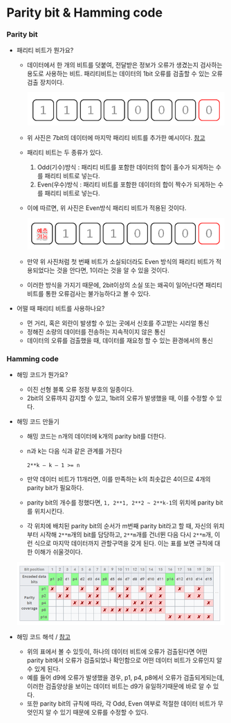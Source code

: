 # Parity bit & Hamming code

### Parity bit

- 패리티 비트가 뭔가요?

  - 데이터에서 한 개의 비트를 덧붙여, 전달받은 정보가 오류가 생겼는지 검사하는 용도로 사용하는 비트. 패리티비트는 데이터의 1bit 오류를 검출할 수 있는 오류검출 장치이다.

    ![image-20220306230036838](Parity-bit&Hamming-code.assets/image-20220306230036838.png)

  - 위 사진은 7bit의 데이터에 마지막 패리티 비트를 추가한 예시이다. [참고](https://dololak.tistory.com/33)

  - 패리티 비트는 두 종류가 있다.

    1. Odd(기수)방식 : 패리티 비트를 포함한 데이터의 합이 홀수가 되게하는 수를 패리티 비트로 넣는다.
    2. Even(우수)방식 : 패리티 비트를 포함한 데이터의 합이 짝수가 되게하는 수를 패리티 비트로 넣는다.

  - 이에 따르면, 위 사진은 Even방식 패리티 비트가 적용된 것이다.

    ![image-20220306231714063](Parity-bit&Hamming-code.assets/image-20220306231714063.png)

  - 만약 위 사진처럼 첫 번째 비트가 소실되더라도 Even 방식의 패리티 비트가 적용되었다는 것을 안다면, 1이라는 것을 알 수 있을 것이다.

  - 이러한 방식을 가지기 때문에, 2bit이상의 소실 또는 왜곡이 일어난다면 패리티 비트를 통한 오류검사는 불가능하다고 볼 수 있다.

- 어떨 때 패리티 비트를 사용하나요?

  - 먼 거리, 혹은 외란이 발생할 수 있는 곳에서 신호를 주고받는 시리얼 통신
  - 정해진 소량의 데이터를 전송하는 지속적이지 않은 통신
  - 데이터의 오류를 검출했을 때, 데이터를 재요청 할 수 있는 환경에서의 통신



### Hamming code

- 해밍 코드가 뭔가요?
  - 이진 선형 블록 오류 정정 부호의 일종이다.
  - 2bit의 오류까지 감지할 수 있고, 1bit의 오류가 발생했을 때, 이를 수정할 수 있다.
  
- 해밍 코드 만들기

  - 해밍 코드는 n개의 데이터에 k개의 parity bit를 더한다.

  - n과 k는 다음 식과 같은 관계를 가진다

    `2**k – k – 1 >= n`

  - 만약 데이터 비트가 11개라면, 이를 만족하는 k의 최솟값은 4이므로 4개의 parity bit가 필요하다.

  - parity bit의 개수를 정했다면, `1, 2**1, 2**2 ~ 2**k-1`의 위치에 parity bit를 위치시킨다.

  - 각 위치에 배치된 parity bit의 순서가 m번째 parity bit라고 할 때, 자신의 위치부터 시작해 `2**m`개의 bit를 담당하고, `2**m`개를 건너뛴 다음 다시 `2**m`개, 이런 식으로 마지막 데이터까지 관할구역을 갖게 된다. 이는 표를 보면 규칙에 대한 이해가 쉬울것이다.

  ![image-20220307145943683](Parity-bit&Hamming-code.assets/image-20220307145943683.png)

- 해밍 코드 해석  /  [참고](https://dreamlog.tistory.com/578)

  - 위의 표에서 볼 수 있듯이, 하나의 데이터 비트에 오류가 검출된다면 어떤 parity bit에서 오류가 검출되었나 확인함으로 어떤 데이터 비트가 오류인지 알 수 있게 된다.
  - 예를 들어 d9에 오류가 발생했을 경우, p1, p4, p8에서 오류가 검출되게되는데, 이러한 검출양상을 보이는 데이터 비트는 d9가 유일하기때문에 바로 알 수 있다.
  - 또한 parity bit의 규칙에 따라, 각 Odd, Even 여부로 적절한 데이터 비트가 무엇인지 알 수 있기 때문에 오류를 수정할 수 있다.

